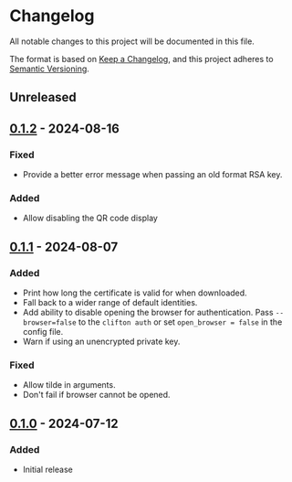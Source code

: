 # Changelog

All notable changes to this project will be documented in this file.

The format is based on [Keep a Changelog](https://keepachangelog.com/en/1.0.0/), and this project adheres to [Semantic Versioning](https://semver.org/spec/v2.0.0.html).

## Unreleased

## [0.1.2] - 2024-08-16
### Fixed
- Provide a better error message when passing an old format RSA key.

### Added
- Allow disabling the QR code display

## [0.1.1] - 2024-08-07
### Added
- Print how long the certificate is valid for when downloaded.
- Fall back to a wider range of default identities.
- Add ability to disable opening the browser for authentication. Pass `--browser=false` to the `clifton auth` or set `open_browser = false` in the config file.
- Warn if using an unencrypted private key.

### Fixed
- Allow tilde in arguments.
- Don't fail if browser cannot be opened.

## [0.1.0] - 2024-07-12
### Added
- Initial release

[0.1.2]: https://github.com/isambard-sc/clifton/releases/tag/0.1.2
[0.1.1]: https://github.com/isambard-sc/clifton/releases/tag/0.1.1
[0.1.0]: https://github.com/isambard-sc/clifton/releases/tag/0.1.0
